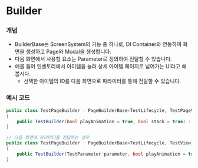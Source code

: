 # Builder

### 개념

* BuilderBase는 ScreenSystem의 기능 중 하나로, DI Container와 연동하여 화면을 생성하고 Page와 Modal을 생성합니다.
* 다음 화면에서 사용할 요소는 Parameter로 정의하여 전달할 수 있습니다.
* 예를 들어 인벤토리에서 아이템을 눌러 상세 아이템 페이지로 넘어가는 UI라고 해 봅시다.
  * 선택한 아이템의 ID를 다음 화면으로 파라미터를 통해 전달할 수 있습니다.

### 예시 코드

```csharp
public class TestPageBuilder : PageBuilderBase<TestLifecycle, TestPageView>
{
    public TestBuilder(bool playAnimation = true, bool stack = true) : base(playAnimation, stack) { }
}

// 다음 화면에 파라미터를 전달하는 경우
public class TestPageBuilder : PageBuilderBase<TestLifecycle, TestView, TestPageParameter>
{
    public TestBuilder(TestParameter parameter, bool playAnimation = true, bool stack = true) : base(parameter, playAnimation, stack) { }
}
```
